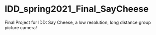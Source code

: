 # IDD_spring2021_Final_SayCheese
Final Project for IDD: Say Cheese, a low resolution, long distance group picture camera!
